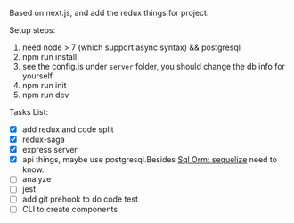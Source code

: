 Based on next.js, and add the redux things for project.

Setup steps:

1. need node > 7 (which support async syntax) && postgresql
2. npm run install
3. see the config.js under `server` folder, you should change the db info for yourself
4. npm run init
5. npm run dev


Tasks List:
- [x] add redux and code split
- [x] redux-saga
- [x] express server
- [x] api things, maybe use postgresql.Besides [Sql Orm: sequelize](https://github.com/sequelize/sequelize) need to know.
- [ ] analyze
- [ ] jest
- [ ] add git prehook to do code test
- [ ] CLI to create components
